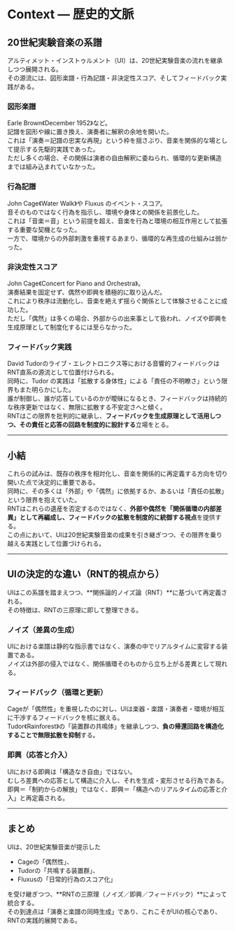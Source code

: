 # Context — 歴史的文脈

## 20世紀実験音楽の系譜
アルティメット・インストゥルメント（UI）は、20世紀実験音楽の流れを継承しつつ展開される。  
その源流には、図形楽譜・行為記譜・非決定性スコア、そしてフィードバック実践がある。

### 図形楽譜
Earle Brown《December 1952》など。  
記譜を図形や線に置き換え、演奏者に解釈の余地を開いた。  
これは「演奏＝記譜の忠実な再現」という枠を揺さぶり、音楽を関係的な場として提示する先駆的実践であった。  
ただし多くの場合、その関係は演者の自由解釈に委ねられ、循環的な更新構造までは組み込まれていなかった。

### 行為記譜
John Cage《Water Walk》や Fluxus のイベント・スコア。  
音そのものではなく行為を指示し、環境や身体との関係を前景化した。  
これは「音楽＝音」という前提を超え、音楽を行為と環境の相互作用として拡張する重要な契機となった。  
一方で、環境からの外部刺激を重視するあまり、循環的な再生成の仕組みは弱かった。

### 非決定性スコア
John Cage《Concert for Piano and Orchestra》。  
演奏結果を固定せず、偶然や即興を積極的に取り込んだ。  
これにより秩序は流動化し、音楽を絶えず揺らぐ関係として体験させることに成功した。  
ただし「偶然」は多くの場合、外部からの出来事として扱われ、ノイズや即興を生成原理として制度化するには至らなかった。

### フィードバック実践
David Tudorのライブ・エレクトロニクス等における音響的フィードバックはRNT直系の源流として位置付けられる。  
同時に、Tudor の実践は「拡散する身体性」による「責任の不明瞭さ」という限界もまた明らかにした。  
誰が制御し、誰が応答しているのかが曖昧になるとき、フィードバックは持続的な秩序更新ではなく、無限に拡散する不安定さへと傾く。  
RNTはこの限界を批判的に継承し、**フィードバックを生成原理として活用しつつ、その責任と応答の回路を制度的に設計する**立場をとる。

---

## 小結
これらの試みは、既存の秩序を相対化し、音楽を関係的に再定義する方向を切り開いた点で決定的に重要である。  
同時に、その多くは「外部」や「偶然」に依拠するか、あるいは「責任の拡散」という限界を抱えていた。  
RNTはこれらの遺産を否定するのではなく、**外部や偶然を「関係循環の内部差異」として再編成し、フィードバックの拡散を制度的に統御する視点**を提供する。  
この点において、UIは20世紀実験音楽の成果を引き継ぎつつ、その限界を乗り越える実践として位置づけられる。

---

## UIの決定的な違い（RNT的視点から）
UIはこの系譜を踏まえつつ、**関係論的ノイズ論（RNT）**に基づいて再定義される。  
その特徴は、RNTの三原理に即して整理できる。

### ノイズ（差異の生成）
UIにおける楽譜は静的な指示書ではなく、演奏の中でリアルタイムに変容する装置である。  
ノイズは外部の侵入ではなく、関係循環そのものから立ち上がる差異として現れる。

### フィードバック（循環と更新）
Cageが「偶然性」を重視したのに対し、UIは楽器・楽譜・演奏者・環境が相互に干渉するフィードバックを核に据える。  
Tudor《Rainforest》の「装置群の共鳴体」を継承しつつ、**負の帰還回路を構造化することで無限拡散を抑制**する。

### 即興（応答と介入）
UIにおける即興は「構造なき自由」ではない。  
むしろ差異への応答として構造に介入し、それを生成・変形させる行為である。  
即興＝「制約からの解放」ではなく、即興＝「構造へのリアルタイムの応答と介入」と再定義される。

---

## まとめ
UIは、20世紀実験音楽が提示した  

- Cageの「偶然性」、  
- Tudorの「共鳴する装置群」、  
- Fluxusの「日常的行為のスコア化」  

を受け継ぎつつ、**RNTの三原理（ノイズ／即興／フィードバック）**によって統合する。  
その到達点は「演奏と楽譜の同時生成」であり、これこそがUIの核心であり、RNTの実践的展開である。
